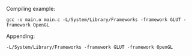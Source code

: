 Compiling example:

```
gcc -o main.o main.c -L/System/Library/Frameworks -framework GLUT -framework OpenGL
```

Appending:

```
-L/System/Library/Frameworks -framework GLUT -framework OpenGL
```
